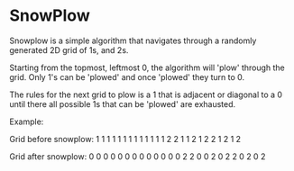 # SnowPlow

Snowplow is a simple algorithm that navigates through a randomly generated 2D grid of 1s, and 2s. 

Starting from the topmost, leftmost 0, the algorithm will 'plow' through the grid. Only 1's can be 'plowed' and once 'plowed' they turn to 0.

The rules for the next grid to plow is a 1 that is adjacent or diagonal to a 0 until there all possible 1s that can be 'plowed' are exhausted.

Example:

Grid before snowplow:
1 1 1 1 1 
1 1 1 1 1 
1 1 1 2 2 
1 1 2 1 2 
2 1 2 1 2 

Grid after snowplow:
0 0 0 0 0 
0 0 0 0 0 
0 0 0 2 2 
0 0 2 0 2 
2 0 2 0 2 
